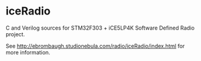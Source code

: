 # iceRadio
C and Verilog sources for STM32F303 + iCE5LP4K Software Defined Radio project.

See http://ebrombaugh.studionebula.com/radio/iceRadio/index.html for more
information.
